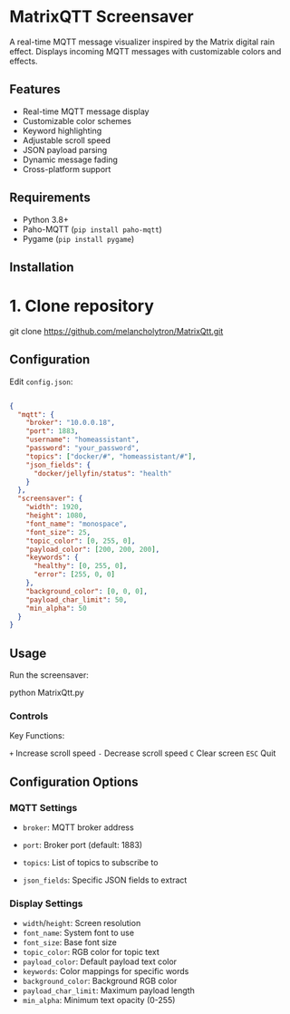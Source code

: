 
# MatrixQTT Screensaver

A real-time MQTT message visualizer inspired by the Matrix digital rain effect. Displays incoming MQTT messages with customizable colors and effects.



## Features

- Real-time MQTT message display
- Customizable color schemes
- Keyword highlighting
- Adjustable scroll speed
- JSON payload parsing
- Dynamic message fading
- Cross-platform support

## Requirements

- Python 3.8+
- Paho-MQTT (`pip install paho-mqtt`)
- Pygame (`pip install pygame`)

## Installation


# 1. Clone repository
git clone https://github.com/melancholytron/MatrixQtt.git


## Configuration

Edit `config.json`:
```json

{
  "mqtt": {
    "broker": "10.0.0.18",
    "port": 1883,
    "username": "homeassistant",
    "password": "your_password",
    "topics": ["docker/#", "homeassistant/#"],
    "json_fields": {
      "docker/jellyfin/status": "health"
    }
  },
  "screensaver": {
    "width": 1920,
    "height": 1080,
    "font_name": "monospace",
    "font_size": 25,
    "topic_color": [0, 255, 0],
    "payload_color": [200, 200, 200],
    "keywords": {
      "healthy": [0, 255, 0],
      "error": [255, 0, 0]
    },
    "background_color": [0, 0, 0],
    "payload_char_limit": 50,
    "min_alpha": 50
  }
}
```
## Usage

Run the screensaver:

python MatrixQtt.py

### Controls

Key Functions:

`+`
Increase scroll speed
`-`
Decrease scroll speed
`C`
Clear screen
`ESC`
Quit

## Configuration Options

### MQTT Settings

-   `broker`: MQTT broker address
    
-   `port`: Broker port (default: 1883)
    
-   `topics`: List of topics to subscribe to
    
-   `json_fields`: Specific JSON fields to extract
    

### Display Settings

-   `width`/`height`: Screen resolution
-   `font_name`: System font to use    
-   `font_size`: Base font size
-   `topic_color`: RGB color for topic text
-   `payload_color`: Default payload text color
-   `keywords`: Color mappings for specific words
-   `background_color`: Background RGB color
-   `payload_char_limit`: Maximum payload length
-   `min_alpha`: Minimum text opacity (0-255)

